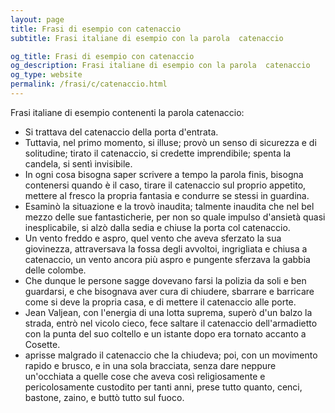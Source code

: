 ```yaml
---
layout: page
title: Frasi di esempio con catenaccio 
subtitle: Frasi italiane di esempio con la parola  catenaccio

og_title: Frasi di esempio con catenaccio 
og_description: Frasi italiane di esempio con la parola  catenaccio
og_type: website
permalink: /frasi/c/catenaccio.html
---
```


Frasi italiane di esempio contenenti la parola catenaccio:


- Si trattava del catenaccio della porta d'entrata.
- Tuttavia, nel primo momento, si illuse; provò un senso di sicurezza e di solitudine; tirato il catenaccio, si credette imprendibile; spenta la candela, si sentì invisibile.
- In ogni cosa bisogna saper scrivere a tempo la parola finis, bisogna contenersi quando è il caso, tirare il catenaccio sul proprio appetito, mettere al fresco la propria fantasia e condurre se stessi in guardina.
- Esaminò la situazione e la trovò inaudita; talmente inaudita che nel bel mezzo delle sue fantasticherie, per non so quale impulso d'ansietà quasi inesplicabile, si alzò dalla sedia e chiuse la porta col catenaccio.
- Un vento freddo e aspro, quel vento che aveva sferzato la sua giovinezza, attraversava la fossa degli avvoltoi, ingrigliata e chiusa a catenaccio, un vento ancora più aspro e pungente sferzava la gabbia delle colombe.
- Che dunque le persone sagge dovevano farsi la polizia da soli e ben guardarsi, e che bisognava aver cura di chiudere, sbarrare e barricare come si deve la propria casa, e di mettere il catenaccio alle porte.
- Jean Valjean, con l'energia di una lotta suprema, superò d'un balzo la strada, entrò nel vicolo cieco, fece saltare il catenaccio dell'armadietto con la punta del suo coltello e un istante dopo era tornato accanto a Cosette.
- aprisse malgrado il catenaccio che la chiudeva; poi, con un movimento rapido e brusco, e in una sola bracciata, senza dare neppure un'occhiata a quelle cose che aveva così religiosamente e pericolosamente custodito per tanti anni, prese tutto quanto, cenci, bastone, zaino, e buttò tutto sul fuoco.
